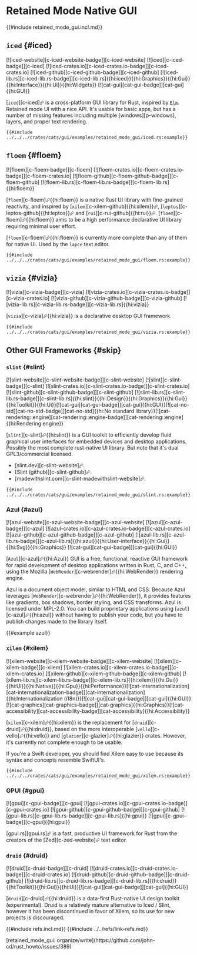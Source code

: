 # Retained Mode Native GUI

{{#include retained_mode_gui.incl.md}}

## `iced` {#iced}

[![iced-website][c-iced-website-badge]][c-iced-website] [![iced][c-iced-badge]][c-iced] [![iced-crates.io][c-iced-crates.io-badge]][c-iced-crates.io] [![iced-github][c-iced-github-badge]][c-iced-github] [![iced-lib.rs][c-iced-lib.rs-badge]][c-iced-lib.rs]{{hi:iced}}{{hi:Graphics}}{{hi:Gui}}{{hi:Interface}}{{hi:Ui}}{{hi:Widgets}} [![cat-gui][cat-gui-badge]][cat-gui]{{hi:GUI}}

[`iced`][c-iced]⮳ is a cross-platform GUI library for Rust, inspired by [`Elm`](https://elm-lang.org). Retained mode UI with a nice API. It's usable for basic apps, but has a number of missing features including multiple [windows][p-windows], layers, and proper text rendering.

```rust,editable
{{#include ../../../crates/cats/gui/examples/retained_mode_gui/iced.rs:example}}
```

## `floem` {#floem}

[![floem][c-floem-badge]][c-floem] [![floem-crates.io][c-floem-crates.io-badge]][c-floem-crates.io] [![floem-github][c-floem-github-badge]][c-floem-github] [![floem-lib.rs][c-floem-lib.rs-badge]][c-floem-lib.rs]{{hi:floem}}

[`floem`][c-floem]⮳{{hi:floem}} is a native Rust UI library with fine-grained reactivity, and inspired by [`xilem`][c-xilem-github]{{hi:xilem}}⮳, [`leptos`][c-leptos-github]{{hi:leptos}}⮳ and [`rui`][c-rui-github]{{hi:rui}}⮳. [`floem`][c-floem]⮳{{hi:floem}} aims to be a high performance declarative UI library requiring minimal user effort.

[`floem`][c-floem]⮳{{hi:floem}} is currently more complete than any of them for native UI. Used by the `lapce` text editor.

```rust,editable
{{#include ../../../crates/cats/gui/examples/retained_mode_gui/floem.rs:example}}
```

## `vizia` {#vizia}

[![vizia][c-vizia-badge]][c-vizia] [![vizia-crates.io][c-vizia-crates.io-badge]][c-vizia-crates.io] [![vizia-github][c-vizia-github-badge]][c-vizia-github] [![vizia-lib.rs][c-vizia-lib.rs-badge]][c-vizia-lib.rs]{{hi:vizia}}

[`vizia`][c-vizia]⮳{{hi:vizia}} is a declarative desktop GUI framework.

```rust,editable
{{#include ../../../crates/cats/gui/examples/retained_mode_gui/vizia.rs:example}}
```

## Other GUI Frameworks {#skip}

### `slint` {#slint}

[![slint-website][c-slint-website-badge]][c-slint-website] [![slint][c-slint-badge]][c-slint] [![slint-crates.io][c-slint-crates.io-badge]][c-slint-crates.io] [![slint-github][c-slint-github-badge]][c-slint-github] [![slint-lib.rs][c-slint-lib.rs-badge]][c-slint-lib.rs]{{hi:slint}}{{hi:Design}}{{hi:Graphics}}{{hi:Gui}}{{hi:Toolkit}}{{hi:Ui}}[![cat-gui][cat-gui-badge]][cat-gui]{{hi:GUI}}[![cat-no-std][cat-no-std-badge]][cat-no-std]{{hi:No standard library}}[![cat-rendering::engine][cat-rendering::engine-badge]][cat-rendering::engine]{{hi:Rendering engine}}

[`slint`][c-slint]⮳{{hi:slint}} is a GUI toolkit to efficiently develop fluid graphical user interfaces for embedded devices and desktop applications.
Possibly the most complete rust-native UI library. But note that it's dual GPL3/commercial licensed.

- [slint.dev][c-slint-website]⮳.
- [Slint (github)][c-slint-github]⮳.
- [madewithslint.com][c-slint-madewithslint-website]⮳.

```rust,editable
{{#include ../../../crates/cats/gui/examples/retained_mode_gui/slint.rs:example}}
```

### Azul {#azul}

[![azul-website][c-azul-website-badge]][c-azul-website] [![azul][c-azul-badge]][c-azul] [![azul-crates.io][c-azul-crates.io-badge]][c-azul-crates.io] [![azul-github][c-azul-github-badge]][c-azul-github] [![azul-lib.rs][c-azul-lib.rs-badge]][c-azul-lib.rs]{{hi:azul}}{{hi:User-interface}}{{hi:Gui}}{{hi:Svg}}{{hi:Graphics}} [![cat-gui][cat-gui-badge]][cat-gui]{{hi:GUI}}

[`Azul`][c-azul]⮳{{hi:Azul}} GUI is a free, functional, reactive GUI framework for rapid development of desktop applications written in Rust, C, and C++, using the Mozilla [`WebRender`][c-webrender]⮳{{hi:WebRender}} rendering engine.

Azul is a document object model, similar to HTML and CSS. Because Azul leverages [`WebRender`][c-webrender]⮳{{hi:WebRender}}, it provides features like gradients, box shadows, border styling, and CSS transforms. Azul is licensed under MPL-2.0. You can build proprietary applications using [`azul`][c-azul]⮳{{hi:azul}} without having to publish your code, but you have to publish changes made to the library itself.

{{#example azul}}

### `xilem` {#xilem}

[![xilem-website][c-xilem-website-badge]][c-xilem-website] [![xilem][c-xilem-badge]][c-xilem] [![xilem-crates.io][c-xilem-crates.io-badge]][c-xilem-crates.io] [![xilem-github][c-xilem-github-badge]][c-xilem-github] [![xilem-lib.rs][c-xilem-lib.rs-badge]][c-xilem-lib.rs]{{hi:xilem}}{{hi:Gui}}{{hi:Ui}}{{hi:Native}}{{hi:Gpu}}{{hi:Performance}}[![cat-internationalization][cat-internationalization-badge]][cat-internationalization]{{hi:Internationalization (i18n)}}[![cat-gui][cat-gui-badge]][cat-gui]{{hi:GUI}}[![cat-graphics][cat-graphics-badge]][cat-graphics]{{hi:Graphics}}[![cat-accessibility][cat-accessibility-badge]][cat-accessibility]{{hi:Accessibility}}

[`xilem`][c-xilem]⮳{{hi:xilem}} is the replacement for [`druid`][c-druid]⮳{{hi:druid}}, based on the more interoperable [`vello`][c-vello]⮳{{hi:vello}} and [`glazier`][c-glazier]⮳{{hi:glazier}} crates. However, it's currently not complete enough to be usable.

If you’re a Swift developer, you should find Xilem easy to use because its syntax and concepts resemble SwiftUI's.

```rust,editable
{{#include ../../../crates/cats/gui/examples/retained_mode_gui/xilem.rs:example}}
```

### GPUI {#gpui}

[![gpui][c-gpui-badge]][c-gpui] [![gpui-crates.io][c-gpui-crates.io-badge]][c-gpui-crates.io] [![gpui-github][c-gpui-github-badge]][c-gpui-github] [![gpui-lib.rs][c-gpui-lib.rs-badge]][c-gpui-lib.rs]{{hi:gpui}}
[![gpui][c-gpui-badge]][c-gpui]{{hi:gpui}}

[gpui.rs][gpui.rs]⮳ is a fast, productive UI framework for Rust from the creators of the [Zed][c-zed-website]⮳ text editor.

### `druid` {#druid}

[![druid][c-druid-badge]][c-druid] [![druid-crates.io][c-druid-crates.io-badge]][c-druid-crates.io] [![druid-github][c-druid-github-badge]][c-druid-github] [![druid-lib.rs][c-druid-lib.rs-badge]][c-druid-lib.rs]{{hi:druid}}{{hi:Toolkit}}{{hi:Gui}}{{hi:Ui}}[![cat-gui][cat-gui-badge]][cat-gui]{{hi:GUI}}

[`druid`][c-druid]⮳{{hi:druid}} is a data-first Rust-native UI design toolkit (experimental). Druid is a relatively mature alternative to Iced / Slint, however it has been discontinued in favor of Xilem, so its use for new projects is discouraged.

{{#include refs.incl.md}}
{{#include ../../refs/link-refs.md}}

<div class="hidden">
[retained_mode_gui: organize/write](https://github.com/john-cd/rust_howto/issues/389)
</div>
